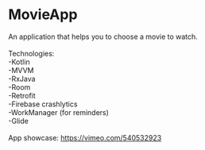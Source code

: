 
# MovieApp
An application that helps you to choose a movie to watch.
<br>
<br>
Technologies:
<br>
 -Kotlin
	<br>
 -MVVM
	<br>
 -RxJava
	<br>
 -Room
	<br>
 -Retrofit
	<br>
 -Firebase crashlytics
	<br>
 -WorkManager (for reminders)
	<br>
 -Glide
	<br>
	<br>
 App showcase: https://vimeo.com/540532923
